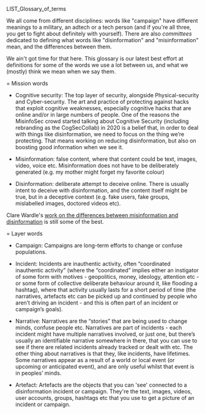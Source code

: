 LIST_Glossary_of_terms

We all come from different disciplines: words like "campaign" have different meanings to a military, an adtech or a tech person (and if you're all three, you get to fight about definitely with yourself).  There are also *committees* dedicated to defining what words like "disinformation" and "misinformation" mean, and the differences between them. 

We ain't got time for that here.  This glossary is our latest best effort at definitions for some of the words we use a lot between us, and what we (mostly) think we mean when we say them. 


= Mission words

* Cognitive security: The top layer of security, alongside Physical-security and Cyber-security.  The art and practice of protecting against hacks that exploit cognitive weaknesses, especially cognitive hacks that are online and/or in large numbers of people.  One of the reasons the MisinfoSec crowd started talking about Cognitive Security (including rebranding as the CogSecCollab) in 2020 is a belief that, in order to deal with things like disinformation, we need to focus on the thing we’re protecting.  That means working on reducing disinformation, but also on boosting good information when we see it.  

* Misinformation: false content, where that content could be text, images, video, voice etc.  Misinformation does not have to be deliberately generated (e.g. my mother might forget my favorite colour)

* Disinformation: deliberate attempt to deceive online. There is usually intent to deceive with disinformation, and the content itself might be true, but in a deceptive context (e.g. fake users, fake groups, mislabelled images, doctored videos etc).

Clare Wardle's [work on the differences between misinformation and disinformation](https://medium.com/1st-draft/fake-news-its-complicated-d0f773766c79) is still some of the best. 

= Layer words

* Campaign: Campaigns are long-term efforts to change or confuse populations. 

* Incident: Incidents are inauthentic activity, often “coordinated inauthentic activity” (where the “coordinated” implies either an instigator of some form with motives - geopolitics, money, ideology, attention etc - or some form of collective deliberate behaviour around it, like flooding a hashtag), where that activity usually lasts for a short period of time (the narratives, artefacts etc can be picked up and continued by people who aren’t driving an incident - and this is often part of an incident or campaign’s goals).  

* Narrative: Narratives are the “stories” that are being used to change minds, confuse people etc.  Narratives are part of incidents - each incident might have multiple narratives involved, or just one, but there’s usually an identifiable narrative somewhere in there, that you can use to see if there are related incidents already tracked or dealt with etc. The other thing about narratives is that they, like incidents, have lifetimes.  Some narratives appear as a result of a world or local event (or upcoming or anticipated event), and are only useful whilst that event is in peoples’ minds.  

* Artefact: Artefacts are the objects that you can 'see' connected to a disinformation incident or campaign. They're the text, images, videos, user accounts, groups, hashtags etc that you use to get a picture of an incident or campaign. 


